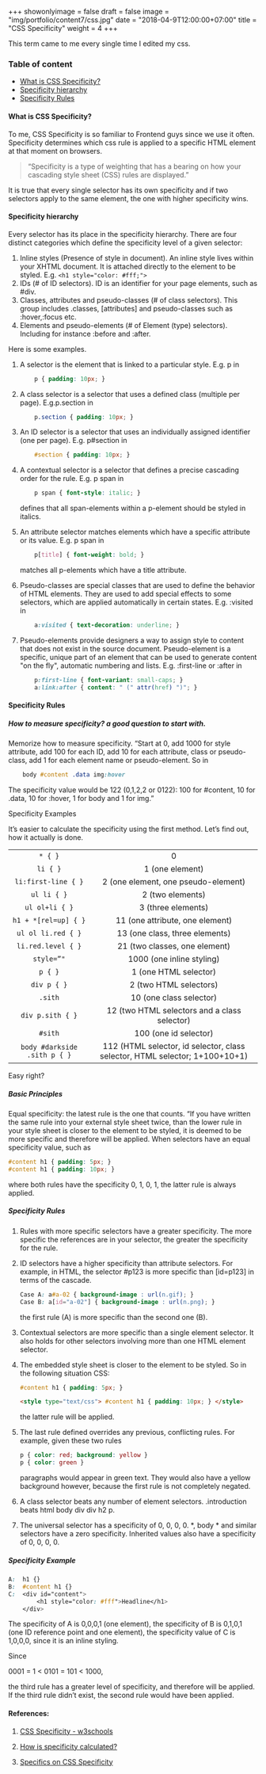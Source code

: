 +++
showonlyimage = false
draft = false
image = "img/portfolio/content7/css.jpg"
date = "2018-04-9T12:00:00+07:00"
title = "CSS Specificity"
weight = 4
+++

This term came to me every single time I edited my css.
<!--more-->

### Table of content

- [What is CSS Specificity?](#css_specificity)
- [Specificity hierarchy](#specificity_hierarchy)
- [Specificity Rules](#specificity_rules)

#### What is CSS Specificity? <a name="css_specificity"></a>

To me, CSS Specificity is so familiar to Frontend guys since we use it often. Specificity determines which css rule is applied to a specific HTML element at that moment on browsers.

> “Specificity is a type of weighting that has a bearing on how your cascading style sheet (CSS) rules are displayed.”

It is true that every single selector has its own specificity and if two selectors apply to the same element, the one with higher specificity wins.

#### Specificity hierarchy <a name="specificity_hierarchy"></a>

Every selector has its place in the specificity hierarchy. There are four distinct categories which define the specificity level of a given selector:

1. Inline styles (Presence of style in document). An inline style lives within your XHTML document. It is attached directly to the element to be styled. E.g. ```<h1 style="color: #fff;">```
2. IDs (# of ID selectors). ID is an identifier for your page elements, such as #div.
3. Classes, attributes and pseudo-classes (# of class selectors). This group includes .classes, [attributes] and pseudo-classes such as :hover,:focus etc.
4. Elements and pseudo-elements (# of Element (type) selectors). Including for instance :before and :after.

Here is some examples.

1. A selector is the element that is linked to a particular style. E.g. p in

    ```css
        p { padding: 10px; }
    ```

2. A class selector is a selector that uses a defined class (multiple per page). E.g.p.section in

    ```css
        p.section { padding: 10px; }
    ```

3. An ID selector is a selector that uses an individually assigned identifier (one per page). E.g. p#section in

    ```css
        #section { padding: 10px; }
    ``` 

4. A contextual selector is a selector that defines a precise cascading order for the rule. E.g. p span in

    ```css
        p span { font-style: italic; }
    ``` 

    defines that all span-elements within a p-element should be styled in italics.

5. An attribute selector matches elements which have a specific attribute or its value. E.g. p span in

    ```css
        p[title] { font-weight: bold; }
    ``` 

    matches all p-elements which have a title attribute.

6. Pseudo-classes are special classes that are used to define the behavior of HTML elements. They are used to add special effects to some selectors, which are applied automatically in certain states. E.g. :visited in

    ```css
        a:visited { text-decoration: underline; }
    ```

7. Pseudo-elements provide designers a way to assign style to content that does not exist in the source document. Pseudo-element is a specific, unique part of an element that can be used to generate content "on the fly", automatic numbering and lists. E.g. :first-line or :after in

    ```css
        p:first-line { font-variant: small-caps; }
        a:link:after { content: " (" attr(href) ")"; }
    ```

#### Specificity Rules <a name="specificity_rules"></a>

##### How to measure specificity? a good question to start with.

Memorize how to measure specificity. “Start at 0, add 1000 for style attribute, add 100 for each ID, add 10 for each attribute, class or pseudo-class, add 1 for each element name or pseudo-element. So in

```css
    body #content .data img:hover
```

The specificity value would be 122 (0,1,2,2 or 0122): 100 for #content, 10 for .data, 10 for :hover, 1 for body and 1 for img.”

Specificity Examples

It’s easier to calculate the specificity using the first method. Let’s find out, how it actually is done.

|                       |                                       |
| :-----------------:   | :---------------------------------:   |
|       `* { }`         |                  0                    |
|      `li { }`         |           1 (one element)             |
| `li:first-line { }`   | 2 (one element, one pseudo-element)   |
| `ul li { }`           |2 (two elements)                       |
| `ul ol+li { }`        |3 (three elements)                     |
| `h1 + *[rel=up] { }`  |11 (one attribute, one element)        |
| `ul ol li.red { }`    |13 (one class, three elements)         |
| `li.red.level { }`    |21 (two classes, one element)          |
| `style=”"`            |1000 (one inline styling)              |
| `p { }`               |1 (one HTML selector)                  |
| `div p { }`           |2 (two HTML selectors)                 |
| `.sith`               |10 (one class selector)                |
| `div p.sith { }`      |12 (two HTML selectors and a class selector)|
| `#sith`               |100 (one id selector)                  |
| `body #darkside .sith p { }`|112 (HTML selector, id selector, class selector, HTML selector; 1+100+10+1)|

Easy right?

##### Basic Principles

Equal specificity: the latest rule is the one that counts. “If you have written the same rule into your external style sheet twice, than the lower rule in your style sheet is closer to the element to be styled, it is deemed to be more specific and therefore will be applied.
When selectors have an equal specificity value, such as

```css
#content h1 { padding: 5px; } 
#content h1 { padding: 10px; }
```

where both rules have the specificity 0, 1, 0, 1, the latter rule is always applied.

##### Specificity Rules

1. Rules with more specific selectors have a greater specificity. The more specific the references are in your selector, the greater the specificity for the rule.
2. ID selectors have a higher specificity than attribute selectors. For example, in HTML, the selector #p123 is more specific than [id=p123] in terms of the cascade.

    ```css
    Case A: a#a-02 { background-image : url(n.gif); }
    Case B: a[id="a-02"] { background-image : url(n.png); }
    ```
    the first rule (A) is more specific than the second one (B).

3. Contextual selectors are more specific than a single element selector. It also holds for other selectors involving more than one HTML element selector.
4. The embedded style sheet is closer to the element to be styled. So in the following situation CSS:

    ```css
    #content h1 { padding: 5px; }
    ```

    ```html
    <style type="text/css"> #content h1 { padding: 10px; } </style>
    ```

    the latter rule will be applied.

5. The last rule defined overrides any previous, conflicting rules. For example, given these two rules

    ```css
    p { color: red; background: yellow } 
    p { color: green }
    ```
    paragraphs would appear in green text. They would also have a yellow background however, because the first rule is not completely negated. 

6. A class selector beats any number of element selectors. .introduction beats html body div div h2 p.
7. The universal selector has a specificity of 0, 0, 0, 0. *, body * and similar selectors have a zero specificity. Inherited values also have a specificity of 0, 0, 0, 0.

##### Specificity Example

```css
A:  h1 {} 
B:  #content h1 {}
C:  <div id="content">
        <h1 style="color: #fff">Headline</h1>
    </div>
```

The specificity of A is 0,0,0,1 (one element), the specificity of B is 0,1,0,1 (one ID reference point and one element), the specificity value of C is 1,0,0,0, since it is an inline styling.

Since

0001 = 1 < 0101 = 101 < 1000,

the third rule has a greater level of specificity, and therefore will be applied. If the third rule didn’t exist, the second rule would have been applied.

#### References:

1. [CSS Specificity - w3schools](https://www.w3schools.com/css/css_specificity.asp)

2. [How is specificity calculated?](https://developer.mozilla.org/en-US/docs/Web/CSS/Specificity)

3. [Specifics on CSS Specificity](https://css-tricks.com/specifics-on-css-specificity/)